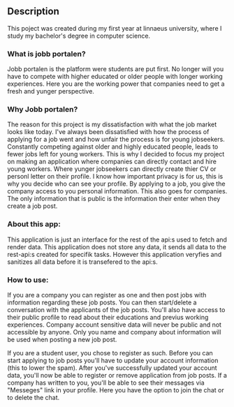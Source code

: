 ## Description
This poject was created during my first year at linnaeus university, where I study my bachelor's degree in computer science.

### What is jobb portalen? 
 Jobb portalen is the platform were students are put first. No longer will you have to compete with higher educated or older people with longer working experiences. Here you are the working power that companies need to get a fresh and yunger perspective.

### Why Jobb portalen?
The reason for this project is my dissatisfaction with what the job market looks like today.
I've always been dissatisfied with how the process of applying for a job went
and how unfair the process is for young jobseekers.
Constantly competing against older and highly educated people, leads to fewer jobs left for young workers.
This is why I decided to focus my project on making an application where companies can directly contact and hire young workers.
Where yunger jobseekers can directly create thier CV or personl letter on their profile.
I know how important privacy is for us, this is why you decide who can see your profile. By applying to a job, you give the company access to you personal information.
This also goes for companies. The only information that is public is the information their enter when they create a job post.

### About this app:
This application is just an interface for the rest of the api:s used to fetch and render data. This application does not store any data, it sends all data to the rest-api:s created for specifik tasks. However this application veryfies and sanitizes all data before it is transefered to the api:s. 

### How to use:
If you are a company you can register as one and then post jobs with information regarding these job posts. You can then start/delete a conversation with the applicants of the job posts. You'll also have access to their public profile to read about their educations and previus working experiences. Company account sensitive data will never be public and not accessible by anyone. Only you name and company about information will be used when posting a new job post.

If you are a student user, you chose to register as such. Before you can start applying to job posts you'll have to update your account information (this to lower the spam). After you've successfully updated your account data, you'll now be able to register or remove application from job posts. If a company has written to you, you'll be able to see their messages via "Messeges" link in your profile. Here you have the option to join the chat or to delete the chat. 

